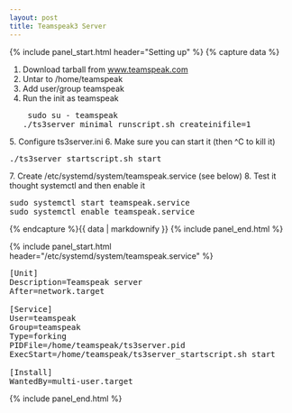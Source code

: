 ```yaml
---
layout: post
title: Teamspeak3 Server
---
```


{% include panel_start.html header="Setting up" %}
{% capture data %}
1. Download tarball from www.teamspeak.com
2. Untar to /home/teamspeak
3. Add user/group teamspeak
4. Run the init as teamspeak <pre>
sudo su - teamspeak
./ts3server_minimal_runscript.sh createinifile=1
</pre>
5. Configure ts3server.ini
6. Make sure you can start it (then ^C to kill it) <pre>./ts3server_startscript.sh start</pre>
7. Create /etc/systemd/system/teamspeak.service (see below)
8. Test it thought systemctl and then enable it <pre>
sudo systemctl start teamspeak.service
sudo systemctl enable teamspeak.service
</pre>
{% endcapture %}{{ data | markdownify }}
{% include panel_end.html %}

{% include panel_start.html header="/etc/systemd/system/teamspeak.service" %}
<pre>
[Unit]
Description=Teamspeak server
After=network.target

[Service]
User=teamspeak
Group=teamspeak
Type=forking
PIDFile=/home/teamspeak/ts3server.pid
ExecStart=/home/teamspeak/ts3server_startscript.sh start

[Install]
WantedBy=multi-user.target
</pre>
{% include panel_end.html %}
